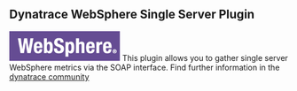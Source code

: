 ## Dynatrace WebSphere Single Server Plugin
![images/websphere_logo.png](images/websphere_logo.png) This plugin allows you to gather single server WebSphere metrics via the SOAP interface. Find further information in the [dynatrace community](https://community.dynatrace.com/community/display/DL/WebSphere+Single+Server+Plugin)
